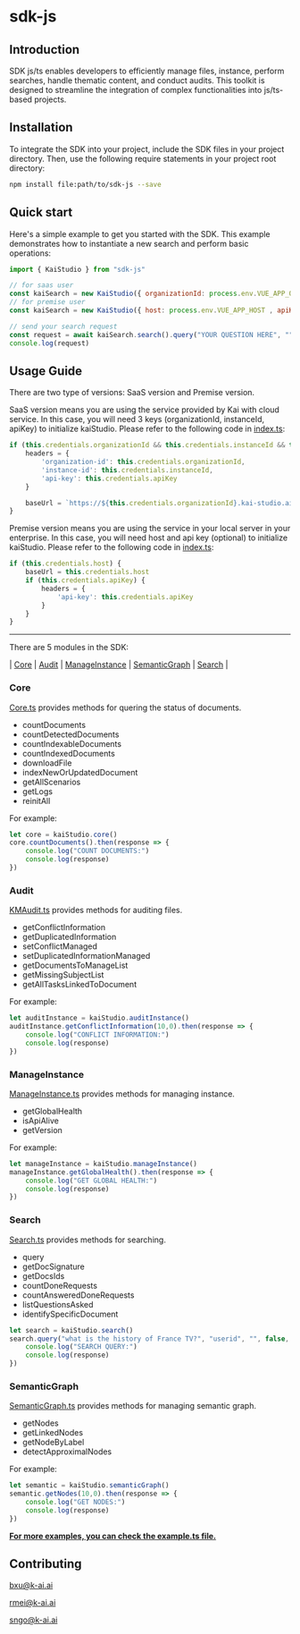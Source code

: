 # sdk-js

## Introduction
SDK js/ts enables developers to efficiently manage files, instance, perform searches, handle thematic content, and conduct audits. This toolkit is designed to streamline the integration of complex functionalities into js/ts-based projects.

## Installation
To integrate the SDK into your project, include the SDK files in your project directory. Then, use the following require statements in your project root directory:

```bash
npm install file:path/to/sdk-js --save
```

## Quick start
Here's a simple example to get you started with the SDK. This example demonstrates how to instantiate a new search and perform basic operations:
```js
import { KaiStudio } from "sdk-js"

// for saas user
const kaiSearch = new KaiStudio({ organizationId: process.env.VUE_APP_ORGANIZATION_ID, instanceId: process.env.VUE_APP_INSTANCE_ID, apiKey: process.env.VUE_APP_API_KEY })
// for premise user
const kaiSearch = new KaiStudio({ host: process.env.VUE_APP_HOST , apiKey: process.env.VUE_APP_HOST })

// send your search request
const request = await kaiSearch.search().query("YOUR QUESTION HERE", "");
console.log(request)
```

## Usage Guide
There are two type of versions: SaaS version and Premise version.

SaaS version means you are using the service provided by Kai with cloud service. In this case, you will need 3 keys (organizationId, instanceId, apiKey) to initialize kaiStudio. Please refer to the following code in [index.ts](index.ts):
```js
if (this.credentials.organizationId && this.credentials.instanceId && this.credentials.apiKey) {
    headers = {
        'organization-id': this.credentials.organizationId,
        'instance-id': this.credentials.instanceId,
        'api-key': this.credentials.apiKey
    }

    baseUrl = `https://${this.credentials.organizationId}.kai-studio.ai/${this.credentials.instanceId}/`
}
```

Premise version means you are using the service in your local server in your enterprise. In this case, you will need host and api key (optional) to initialize kaiStudio. Please refer to the following code in [index.ts](index.ts):
```js
if (this.credentials.host) {
    baseUrl = this.credentials.host
    if (this.credentials.apiKey) {
        headers = {
            'api-key': this.credentials.apiKey
        }
    }
}
```
---

There are 5 modules in the SDK:

| [Core](#core) | [Audit](#audit) | [ManageInstance](#manageinstance) | [SemanticGraph](#semanticgraph) | [Search](#search) |

### Core
[Core.ts](modules/Core.ts) provides methods for quering the status of documents.
- countDocuments
- countDetectedDocuments
- countIndexableDocuments
- countIndexedDocuments
- downloadFile
- indexNewOrUpdatedDocument
- getAllScenarios
- getLogs
- reinitAll

For example:
```js
let core = kaiStudio.core()
core.countDocuments().then(response => {
    console.log("COUNT DOCUMENTS:")
    console.log(response)
})
```

### Audit
[KMAudit.ts](modules/KMAudit.ts) provides methods for auditing files.
- getConflictInformation
- getDuplicatedInformation
- setConflictManaged
- setDuplicatedInformationManaged
- getDocumentsToManageList
- getMissingSubjectList
- getAllTasksLinkedToDocument

For example:
```js
let auditInstance = kaiStudio.auditInstance()
auditInstance.getConflictInformation(10,0).then(response => {
    console.log("CONFLICT INFORMATION:")
    console.log(response)
})
```
### ManageInstance
[ManageInstance.ts](modules/ManageInstance.ts) provides methods for managing instance.
- getGlobalHealth
- isApiAlive
- getVersion

For example:
```js
let manageInstance = kaiStudio.manageInstance()
manageInstance.getGlobalHealth().then(response => {
    console.log("GET GLOBAL HEALTH:")
    console.log(response)
})
```

### Search
[Search.ts](modules/Search.ts) provides methods for searching.
- query
- getDocSignature
- getDocsIds
- countDoneRequests
- countAnsweredDoneRequests
- listQuestionsAsked
- identifySpecificDocument

```js
let search = kaiStudio.search()
search.query("what is the history of France TV?", "userid", "", false, true).then(response => {
    console.log("SEARCH QUERY:")
    console.log(response)
})
```

### SemanticGraph
[SemanticGraph.ts](modules/SemanticGraph.ts) provides methods for managing semantic graph.
- getNodes
- getLinkedNodes
- getNodeByLabel
- detectApproximalNodes

For example:
```js
let semantic = kaiStudio.semanticGraph()
semantic.getNodes(10,0).then(response => {
    console.log("GET NODES:")
    console.log(response)
})
```


<u>**For more examples, you can check the [example.ts](example.ts) file.**</u>

## Contributing
bxu@k-ai.ai

rmei@k-ai.ai

sngo@k-ai.ai

